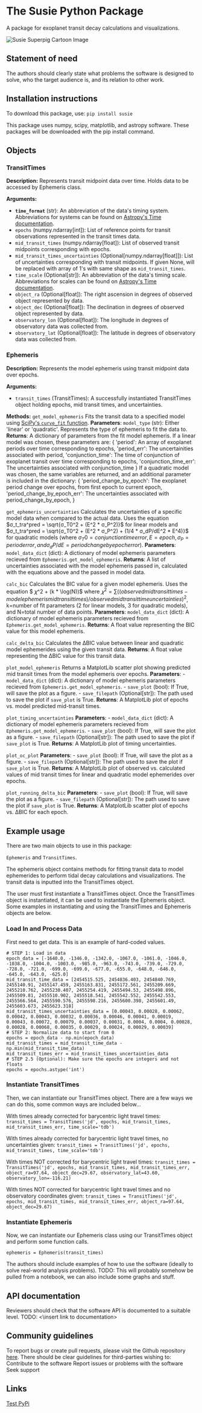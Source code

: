 # The Susie Python Package
A package for exoplanet transit decay calculations and visualizations.

![Susie Superpig Cartoon Image](http://www.astrojack.com/wp-content/uploads/2013/12/susie-1024x748.png)

## Statement of need
The authors should clearly state what problems the software is designed to solve, who the target audience is, and its relation to other work.

## Installation instructions
To download this package, use:
`pip install susie`

This package uses numpy, scipy, matplotlib, and astropy software. These packages will be downloaded with the pip install command.

## Objects

### TransitTimes
**Description:** Represents transit midpoint data over time. Holds data to be accessed by Ephemeris class.

**Arguments:**
 - **`time_format`** (str): An abbreviation of the data's timing system. Abbreviations for systems can be found on [Astropy's Time documentation](https://docs.astropy.org/en/stable/time/#id3).
 - `epochs` (numpy.ndarray[int]): List of reference points for transit observations represented in the transit times data.
 - `mid_transit_times` (numpy.ndarray[float]): List of observed transit midpoints corresponding with epochs.
 - `mid_transit_times_uncertainties` (Optional[numpy.ndarray[float]]): List of uncertainties corresponding with transit midpoints. If given None, will be replaced with array of 1's with same shape as `mid_transit_times`.
 - `time_scale` (Optional[str]): An abbreviation of the data's timing scale. Abbreviations for scales can be found on [Astropy's Time documentation](https://docs.astropy.org/en/stable/time/#id6).
 - `object_ra` (Optional[float]): The right ascension in degrees of observed object represented by data.
 - `object_dec` (Optional[float]): The declination in degrees of observed object represented by data.
 - `observatory_lon` (Optional[float]): The longitude in degrees of observatory data was collected from.
 - `observatory_lat` (Optional[float]): The latitude in degrees of observatory data was collected from.

### Ephemeris
**Description:** Represents the model ephemeris using transit midpoint data over epochs.

**Arguments:**
 - `transit_times` (TransitTimes): A successfully instantiated TransitTimes object holding epochs, mid transit times, and uncertainties.

**Methods:**
`get_model_ephemeris`
    Fits the transit data to a specified model using [SciPy's `curve_fit` function](https://docs.scipy.org/doc/scipy/reference/generated/scipy.optimize.curve_fit.html).
    **Parameters**:
        `model_type` (str): Either 'linear' or 'quadratic'. Represents the type of ephemeris to fit the data to.
    **Returns**:
        A dictionary of parameters from the fit model ephemeris. If a linear model was chosen, these parameters are:
        {
            'period': An array of exoplanet periods over time corresponding to epochs,
            'period_err': The uncertainities associated with period,
            'conjunction_time': The time of conjunction of exoplanet transit over time corresponding to epochs,
            'conjunction_time_err': The uncertainties associated with conjunction_time
        }
        If a quadratic model was chosen, the same variables are returned, and an additional parameter is included in the dictionary:
        {
            'period_change_by_epoch': The exoplanet period change over epochs, from first epoch to current epoch,
            'period_change_by_epoch_err': The uncertainties associated with period_change_by_epoch,
        }

`get_ephemeris_uncertainties`
    Calculates the uncertainties of a specific model data when compared to the actual data. Uses the equation $σ_t_tra^pred = \sqrt{σ_T0^2 + (E^2 * σ_P^2)}$ for linear models and $σ_t_tra^pred = \sqrt{σ_T0^2 + (E^2 * σ_P^2) + (1/4 * σ_dP/dE^2 * E^4)}$ for quadratic models (where $σ_T0 = conjunction time error, E = epoch, σ_P = period error, and σ_dP/dE = period change by epoch error$).
    **Parameters**: 
        `model_data_dict` (dict): A dictionary of model ephemeris parameters recieved from `Ephemeris.get_model_ephemeris`.
    **Returns**:
        A list of uncertainties associated with the model ephemeris passed in, calculated with the equations above and the passed in model data.

`calc_bic`
    Calculates the BIC value for a given model ephemeris. Uses the equation $ 𝜒^2 + (k * \log(N))$ where $𝜒^2=\sum ((observed mid transit times - model ephemeris mid transit times)/observed mid transit time uncertainties)^2$, k=number of fit parameters (2 for linear models, 3 for quadratic models), and N=total number of data points.
    **Parameters**:
        `model_data_dict` (dict): A dictionary of model ephemeris parameters recieved from `Ephemeris.get_model_ephemeris`.
    **Returns**:
        A float value representing the BIC value for this model ephemeris.
    
`calc_delta_bic`
    Calculates the ΔBIC value between linear and quadratic model ephemerides using the given transit data. 
    **Returns**:
        A float value representing the ΔBIC value for this transit data.
    
`plot_model_ephemeris`
    Returns a MatplotLib scatter plot showing predicted mid transit times from the model ephemeris over epochs.
    **Parameters**:
        - `model_data_dict` (dict): A dictionary of model ephemeris parameters recieved from `Ephemeris.get_model_ephemeris`.
        - `save_plot` (bool): If True, will save the plot as a figure.
        - `save_filepath` (Optional[str]): The path used to save the plot if `save_plot` is True.
    **Returns**:
        A MatplotLib plot of epochs vs. model predicted mid-transit times.
    
`plot_timing_uncertainties`
    **Parameters**:
        - `model_data_dict` (dict): A dictionary of model ephemeris parameters recieved from `Ephemeris.get_model_ephemeris`.
        - `save_plot` (bool): If True, will save the plot as a figure.
        - `save_filepath` (Optional[str]): The path used to save the plot if `save_plot` is True.
    **Returns**:
        A MatplotLib plot of timing uncertainties.
    
`plot_oc_plot`
    **Parameters**:
        - `save_plot` (bool): If True, will save the plot as a figure.
        - `save_filepath` (Optional[str]): The path used to save the plot if `save_plot` is True.
    **Returns**:
        A MatplotLib plot of observed vs. calculated values of mid transit times for linear and quadratic model ephemerides over epochs.
    
`plot_running_delta_bic`
    **Parameters**:
        - `save_plot` (bool): If True, will save the plot as a figure.
        - `save_filepath` (Optional[str]): The path used to save the plot if `save_plot` is True.
    **Returns**:
        A MatplotLib scatter plot of epochs vs. ΔBIC for each epoch.
    

## Example usage
There are two main objects to use in this package:

`Ephemeris` and `TransitTimes`.

The ephemeris object contains methods for fitting transit data to model ephemerides to perform tidal decay calculations and visualizations. The transit data is inputted into the TransitTimes object. 

The user must first instantiate a TransitTimes object. Once the TransitTimes object is instantiated, it can be used to instantiate the Ephemeris object. Some examples in instantiating and using the TransitTimes and Ephemeris objects are below.

### Load In and Process Data
First need to get data. This is an example of hard-coded values.
```
# STEP 1: Load in data
epoch_data = [-1640.0, -1346.0, -1342.0, -1067.0, -1061.0, -1046.0, -1038.0, -1004.0, -1003.0, -985.0, -963.0, -743.0, -739.0, -729.0, -728.0, -721.0, -699.0, -699.0, -677.0, -655.0, -648.0, -646.0, -645.0, -643.0, -625.0]
mid_transit_time_data = [2454515.525, 2454836.403, 2454840.769, 2455140.91, 2455147.459, 2455163.831, 2455172.561, 2455209.669, 2455210.762, 2455230.407, 2455254.419, 2455494.53, 2455498.896, 2455509.81, 2455510.902, 2455518.541, 2455542.552, 2455542.553, 2455566.564, 2455590.576, 2455598.216, 2455600.398, 2455601.49, 2455603.673, 2455623.318]
mid_transit_times_uncertainties_data = [0.00043, 0.00028, 0.00062, 0.00042, 0.00043, 0.00032, 0.00036, 0.00046, 0.00041, 0.00019, 0.00043, 0.00072, 0.00079, 0.00037, 0.00031, 0.0004, 0.0004, 0.00028, 0.00028, 0.00068, 0.00035, 0.00029, 0.00024, 0.00029, 0.00039]
# STEP 2: Normalize data to start from 0
epochs = epoch_data - np.min(epoch_data)
mid_transit_times = mid_transit_time_data - np.min(mid_transit_time_data)
mid_transit_times_err = mid_transit_times_uncertainties_data
# STEP 2.5 (Optional): Make sure the epochs are integers and not floats
epochs = epochs.astype('int')
```

### Instantiate TransitTimes
Then, we can instantiate our TransitTimes object. There are a few ways we can do this, some common ways are included below...

With times already corrected for barycentric light travel times:
    `transit_times = TransitTimes('jd', epochs, mid_transit_times, mid_transit_times_err, time_scale='tdb')`

With times already corrected for barycentric light travel times, no uncertainties given:
    `transit_times = TransitTimes('jd', epochs, mid_transit_times, time_scale='tdb')`

With times NOT corrected for barycentric light travel times:
    `transit_times = TransitTimes('jd', epochs, mid_transit_times, mid_transit_times_err, object_ra=97.64, object_dec=29.67, observatory_lat=43.60, observatory_lon=-116.21)`

With times NOT corrected for barycentric light travel times and no observatory coordinates given:
    `transit_times = TransitTimes('jd', epochs, mid_transit_times, mid_transit_times_err, object_ra=97.64, object_dec=29.67)`

### Instantiate Ephemeris
Now, we can instantiate our Ephemeris class using our TransitTimes object and perform some function calls.

`ephemeris = Ephemeris(transit_times)`

The authors should include examples of how to use the software (ideally to solve real-world analysis problems).
TODO: This will probably somehow be pulled from a notebook, we can also include some graphs and stuff.

## API documentation
Reviewers should check that the software API is documented to a suitable level.
TODO: <\insert link to documentation>

## Community guidelines
To report bugs or create pull requests, please visit the Github repository [here]().
There should be clear guidelines for third-parties wishing to:
Contribute to the software
Report issues or problems with the software
Seek support

## Links
[Test PyPi](https://test.pypi.org/project/Susie/0.0.1/)